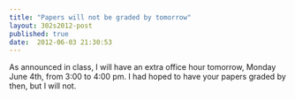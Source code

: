 ```yaml
---
title: "Papers will not be graded by tomorrow"
layout: 302s2012-post
published: true
date:  2012-06-03 21:30:53
---
```


As announced in class, I will have an extra office hour tomorrow, Monday June 4th, from 3:00 to 4:00 pm. I had hoped to have your papers graded by then, but I will not.


